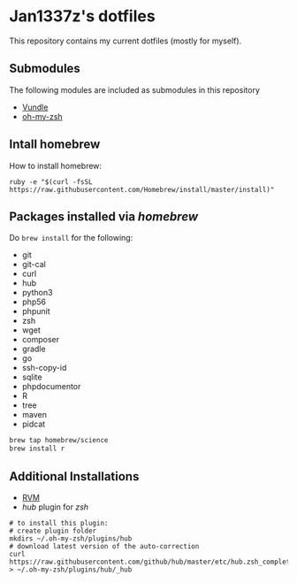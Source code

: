 # Jan1337z's dotfiles
This repository contains my current dotfiles (mostly for myself).


## Submodules
The following modules are included as submodules in this repository

* [Vundle](https://github.com/gmarik/Vundle.vim)
* [oh-my-zsh](https://github.com/robbyrussell/oh-my-zsh)


## Intall homebrew
How to install homebrew:
```
ruby -e "$(curl -fsSL https://raw.githubusercontent.com/Homebrew/install/master/install)"
```
## Packages installed via _homebrew_
Do `brew install` for the following:
* git
* git-cal
* curl
* hub
* python3
* php56
* phpunit
* zsh
* wget
* composer
* gradle
* go
* ssh-copy-id
* sqlite
* phpdocumentor
* R
* tree
* maven
* pidcat

```bash
brew tap homebrew/science
brew install r
```

## Additional Installations
* [RVM](http://rvm.io/rvm/install)
* _hub_ plugin for _zsh_
```shell
# to install this plugin:
# create plugin folder
mkdirs ~/.oh-my-zsh/plugins/hub  
# download latest version of the auto-correction
curl https://raw.githubusercontent.com/github/hub/master/etc/hub.zsh_completion > ~/.oh-my-zsh/plugins/hub/_hub
```
